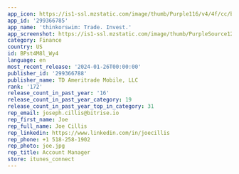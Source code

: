 ```yaml
---
app_icon: https://is1-ssl.mzstatic.com/image/thumb/Purple116/v4/4f/cc/b8/4fccb882-6afd-9aac-c6f7-99da728c079e/AppIcon-0-0-1x_U007epad-0-10-0-sRGB-85-220.png/1024x1024bb.png
app_id: '299366785'
app_name: 'thinkorswim: Trade. Invest.'
app_screenshot: https://is1-ssl.mzstatic.com/image/thumb/PurpleSource126/v4/90/b4/d2/90b4d2c1-13ac-c9d7-a24b-0147b5f6ef63/4c3e2e83-d6cd-40bf-97bf-20c9bebf264a_5.5-iPhone-01-Now-Available.png/1242x2208bb.png
category: Finance
country: US
id: BPst4M8l_Wy4
language: en
most_recent_release: '2024-01-26T00:00:00'
publisher_id: '299366788'
publisher_name: TD Ameritrade Mobile, LLC
rank: '172'
release_count_in_past_year: '16'
release_count_in_past_year_category: 19
release_count_in_past_year_top_in_category: 31
rep_email: joseph.cillis@bitrise.io
rep_first_name: Joe
rep_full_name: Joe Cillis
rep_linkedin: https://www.linkedin.com/in/joecillis
rep_phone: +1 518-258-1902
rep_photo: joe.jpg
rep_title: Account Manager
store: itunes_connect
---
```

